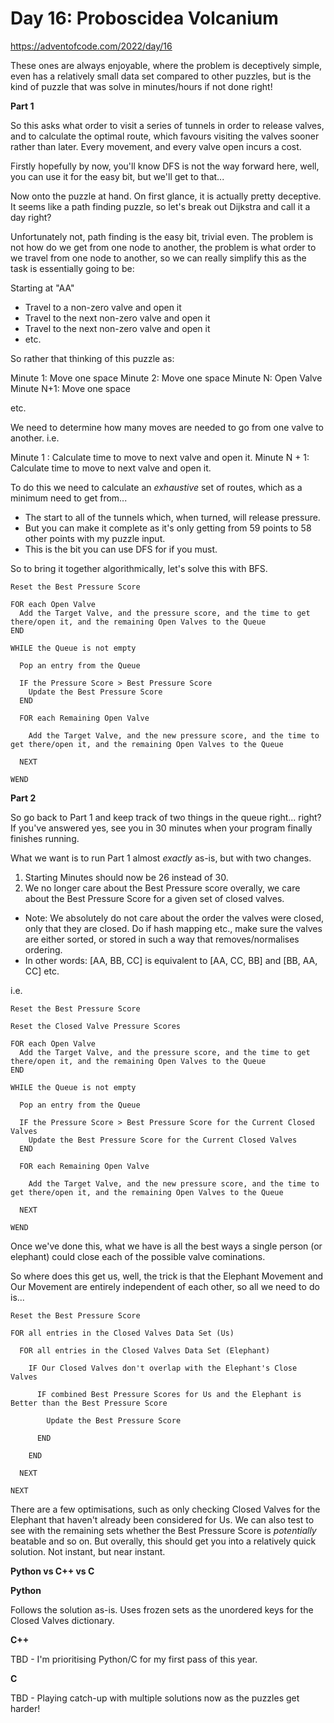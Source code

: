 # Day 16: Proboscidea Volcanium

https://adventofcode.com/2022/day/16

These ones are always enjoyable, where the problem is deceptively simple, even has a relatively small data set compared to other puzzles, but is the kind of puzzle that was solve in minutes/hours if not done right!

**Part 1**

So this asks what order to visit a series of tunnels in order to release valves, and to calculate the optimal route, which favours visiting the valves sooner rather than later.  Every movement, and every valve open incurs a cost.

Firstly hopefully by now, you'll know DFS is not the way forward here, well, you can use it for the easy bit, but we'll get to that...

Now onto the puzzle at hand.  On first glance, it is actually pretty deceptive.  It seems like a path finding puzzle, so let's break out Dijkstra and call it a day right?

Unfortunately not, path finding is the easy bit, trivial even.  The problem is not how do we get from one node to another, the problem is what order to we travel from one node to another, so we can really simplify this as the task is essentially going to be:

Starting at "AA"
  - Travel to a non-zero valve and open it
  - Travel to the next non-zero valve and open it
  - Travel to the next non-zero valve and open it
  - etc.

So rather that thinking of this puzzle as:

Minute 1: Move one space
Minute 2: Move one space
Minute N: Open Valve
Minute N+1: Move one space

etc.

We need to determine how many moves are needed to go from one valve to another.  i.e.

Minute 1    : Calculate time to move to next valve and open it.
Minute N + 1: Calculate time to move to next valve and open it.

To do this we need to calculate an *exhaustive* set of routes, which as a minimum need to get from...
  - The start to all of the tunnels which, when turned, will release pressure.
  - But you can make it complete as it's only getting from 59 points to 58 other points with my puzzle input.
  - This is the bit you can use DFS for if you must.

So to bring it together algorithmically, let's solve this with BFS.

    Reset the Best Pressure Score

    FOR each Open Valve
      Add the Target Valve, and the pressure score, and the time to get there/open it, and the remaining Open Valves to the Queue
    END

    WHILE the Queue is not empty

      Pop an entry from the Queue

      IF the Pressure Score > Best Pressure Score
        Update the Best Pressure Score
      END

      FOR each Remaining Open Valve

        Add the Target Valve, and the new pressure score, and the time to get there/open it, and the remaining Open Valves to the Queue

      NEXT

    WEND

**Part 2**

So go back to Part 1 and keep track of two things in the queue right... right?  If you've answered yes, see you in 30 minutes when your program finally finishes running.

What we want is to run Part 1 almost *exactly* as-is, but with two changes.

1. Starting Minutes should now be 26 instead of 30.
2. We no longer care about the Best Pressure score overally, we care about the Best Pressure Score for a given set of closed valves.
- Note: We absolutely do not care about the order the valves were closed, only that they are closed.  Do if hash mapping etc., make sure the valves are either sorted, or stored in such a way that removes/normalises ordering.
- In other words: [AA, BB, CC] is equivalent to [AA, CC, BB] and [BB, AA, CC] etc.

i.e.

    Reset the Best Pressure Score

    Reset the Closed Valve Pressure Scores

    FOR each Open Valve
      Add the Target Valve, and the pressure score, and the time to get there/open it, and the remaining Open Valves to the Queue
    END

    WHILE the Queue is not empty

      Pop an entry from the Queue

      IF the Pressure Score > Best Pressure Score for the Current Closed Valves
        Update the Best Pressure Score for the Current Closed Valves
      END

      FOR each Remaining Open Valve

        Add the Target Valve, and the new pressure score, and the time to get there/open it, and the remaining Open Valves to the Queue

      NEXT

    WEND

Once we've done this, what we have is all the best ways a single person (or elephant) could close each of the possible valve cominations.

So where does this get us, well, the trick is that the Elephant Movement and Our Movement are entirely independent of each other, so all we need to do is...

    Reset the Best Pressure Score

    FOR all entries in the Closed Valves Data Set (Us)

      FOR all entries in the Closed Valves Data Set (Elephant)

        IF Our Closed Valves don't overlap with the Elephant's Close Valves

          IF combined Best Pressure Scores for Us and the Elephant is Better than the Best Pressure Score

            Update the Best Pressure Score

          END

        END

      NEXT

    NEXT

There are a few optimisations, such as only checking Closed Valves for the Elephant that haven't already been considered for Us.  We can also test to see with the remaining sets whether the Best Pressure Score is *potentially* beatable and so on.  But overally, this should get you into a relatively quick solution.  Not instant, but near instant.

**Python vs C++ vs C**

**Python**

Follows the solution as-is.  Uses frozen sets as the unordered keys for the Closed Valves dictionary.

**C++**

TBD - I'm prioritising Python/C for my first pass of this year.

**C**

TBD - Playing catch-up with multiple solutions now as the puzzles get harder!